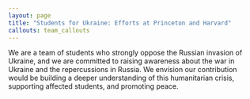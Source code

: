 ```yaml
---
layout: page
title: "Students for Ukraine: Efforts at Princeton and Harvard"
callouts: team_callouts
---
```

 We are a team of students who strongly oppose the Russian invasion of Ukraine, and we are committed to raising awareness about the war in Ukraine and the repercussions in Russia.  We envision our contribution would be building a deeper understanding of this humanitarian crisis, supporting affected students, and promoting peace.
 

